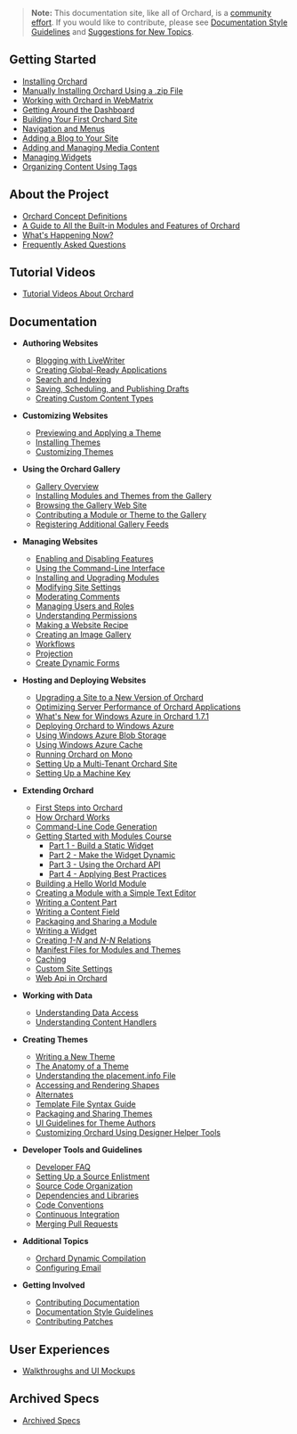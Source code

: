 > **Note:** This documentation site, like all of Orchard, is a [community effort](/Contributors). If you would like to contribute, please see [Documentation Style Guidelines](Documentation/Documentation-style-guidelines)
and [Suggestions for New Topics](Documentation/Suggestions-for-New-Topics).

## Getting Started ##
* [Installing Orchard](Documentation/Installing-Orchard)
* [Manually Installing Orchard Using a .zip File](Documentation/Manually-installing-Orchard-zip-file)
* [Working with Orchard in WebMatrix](Documentation/Working-with-Orchard-in-WebMatrix)
* [Getting Around the Dashboard](Documentation/Getting-around-the-dashboard)
* [Building Your First Orchard Site](Documentation/Getting-Started)
* [Navigation and Menus](Documentation/Navigation-and-menus)
* [Adding a Blog to Your Site](Documentation/Adding-a-blog-to-your-site)
* [Adding and Managing Media Content](Documentation/Adding-and-managing-media-content)
* [Managing Widgets](Documentation/Managing-widgets)
* [Organizing Content Using Tags](Documentation/Organizing-content-with-tags)

## About the Project ##
* [Orchard Concept Definitions](Documentation/Basic-Orchard-Concepts)
* [A Guide to All the Built-in Modules and Features of Orchard](Documentation/Builtin-features)
* [What's Happening Now?](Documentation/feature-roadmap)
* [Frequently Asked Questions](Documentation/frequently-asked-questions)

## Tutorial Videos ##

* [Tutorial Videos About Orchard](Documentation/Orchard-TV)

## Documentation ##

* **Authoring Websites**
    * [Blogging with LiveWriter](Documentation/Blogging-with-LiveWriter)
    * [Creating Global-Ready Applications](Documentation/Creating-global-ready-applications)
    * [Search and Indexing](Documentation/Search-and-indexing)
    * [Saving, Scheduling, and Publishing Drafts](Documentation/Saving-scheduling-and-publishing-drafts)
    * [Creating Custom Content Types](Documentation/Creating-custom-content-types)


* **Customizing Websites**
    * [Previewing and Applying a Theme](Documentation/Previewing-and-applying-a-theme)
    * [Installing Themes](Documentation/Installing-themes)
    * [Customizing Themes](Documentation/Customizing-the-default-theme)


* **Using the Orchard Gallery**
    * [Gallery Overview](Documentation/Gallery-overview)
    * [Installing Modules and Themes from the Gallery](Documentation/Installing-modules-and-themes-from-the-gallery)
    * [Browsing the Gallery Web Site](Documentation/Browsing-the-gallery-web-site)
    * [Contributing a Module or Theme to the Gallery](Documentation/Contributing-a-module-or-theme-to-the-gallery)
    * [Registering Additional Gallery Feeds](Documentation/Module-gallery-feeds)


* **Managing Websites**
    * [Enabling and Disabling Features](Documentation/Enabling-and-disabling-features)
    * [Using the Command-Line Interface](Documentation/Using-the-command-line-interface)
    * [Installing and Upgrading Modules](Documentation/Installing-and-upgrading-modules)
    * [Modifying Site Settings](Documentation/Modifying-site-settings)
    * [Moderating Comments](Documentation/Moderating-comments)
    * [Managing Users and Roles](Documentation/Managing-users-and-roles)
    * [Understanding Permissions](Documentation/Understanding-permissions)
    * [Making a Website Recipe](Documentation/Making-a-Web-Site-Recipe)
    * [Creating an Image Gallery](Documentation/Creating-an-image-gallery)
    * [Workflows](Documentation/Workflows)
    * [Projection](Documentation/Projection)
    * [Create Dynamic Forms](Documentation/Creating-Dynamic-Forms "Use Dynamic Forms to create subscribe and contact us pages in Orchard")


* **Hosting and Deploying Websites**
    * [Upgrading a Site to a New Version of Orchard](Documentation/Upgrading-a-site-to-a-new-version-of-Orchard)
    * [Optimizing Server Performance of Orchard Applications](Documentation/Optimizing-Performance-of-Orchard-with-Shared-Hosting)
    * [What's New for Windows Azure in Orchard 1.7.1](Documentation/Whats-new-for-Windows-Azure-in-Orchard-1-7-1)
    * [Deploying Orchard to Windows Azure](Documentation/Deploying-Orchard-to-Windows-Azure)
	* [Using Windows Azure Blob Storage](Documentation/Using-Windows-Azure-Blob-Storage)
	* [Using Windows Azure Cache](Documentation/Using-Windows-Azure-Cache)
    * [Running Orchard on Mono](Documentation/Running-Orchard-on-Mono)
    * [Setting Up a Multi-Tenant Orchard Site](Documentation/Setting-up-a-multi-tenant-orchard-site)
    * [Setting Up a Machine Key](Documentation/Setting-up-a-machine-key)


* **Extending Orchard**
    * [First Steps into Orchard](Documentation/First-steps-into-Orchard)
    * [How Orchard Works](Documentation/How-Orchard-works)
    * [Command-Line Code Generation](Documentation/Command-line-scaffolding)
    * [Getting Started with Modules Course](Documentation/Getting-Started-with-Modules)
        * [Part 1 - Build a Static Widget](Documentation/Getting-Started-with-Modules-Part-1)
        * [Part 2 - Make the Widget Dynamic](Documentation/Getting-Started-with-Modules-Part-2)
        * [Part 3 - Using the Orchard API](Documentation/Getting-Started-with-Modules-Part-3)
        * [Part 4 - Applying Best Practices](Documentation/Getting-Started-with-Modules-Part-4)
    * [Building a Hello World Module](Documentation/Building-a-hello-world-module)
    * [Creating a Module with a Simple Text Editor](Documentation/Creating-a-module-with-a-simple-text-editor)
    * [Writing a Content Part](Documentation/Writing-a-content-part)
    * [Writing a Content Field](Documentation/Creating-a-custom-field-type)
    * [Packaging and Sharing a Module](Documentation/Packaging-and-sharing-a-module)
    * [Writing a Widget](Documentation/Writing-a-widget)
    * [Creating _1-N_ and _N-N_ Relations](Documentation/Creating-1-n-and-n-n-relations)
    * [Manifest Files for Modules and Themes](Documentation/manifest-files)
    * [Caching](Documentation/Caching)
    * [Custom Site Settings](Documentation/Adding-custom-settings)
    * [Web Api in Orchard](Documentation/WebApi-In-Orchard)


* **Working with Data**
    * [Understanding Data Access](Documentation/Understanding-data-access)
    * [Understanding Content Handlers](Documentation/Understanding-content-handlers)
<!-- ** [Understanding Content Drivers](Documentation/Understanding-content-drivers) (TBD) -->

* **Creating Themes**
    * [Writing a New Theme](Documentation/Writing-a-new-theme)
    * [The Anatomy of a Theme](Documentation/Anatomy-of-a-theme)
    * [Understanding the placement.info File](Documentation/Understanding-placement-info)
    * [Accessing and Rendering Shapes](Documentation/Accessing-and-rendering-shapes)
    * [Alternates](Documentation/Alternates)
    * [Template File Syntax Guide](Documentation/Template-file-syntax-guide)
    * [Packaging and Sharing Themes](Documentation/Packaging-and-sharing-themes)
    * [UI Guidelines for Theme Authors](Documentation/UI-guidelines-for-theme-authors)
    * [Customizing Orchard Using Designer Helper Tools](Documentation/Customizing-Orchard-using-Designer-Helper-Tools)


* **Developer Tools and Guidelines**
    * [Developer FAQ](Documentation/Developer-FAQ)
    * [Setting Up a Source Enlistment](Documentation/Setting-up-a-source-enlistment)
    * [Source Code Organization](Documentation/Source-code-organization)
    * [Dependencies and Libraries](Documentation/Orchard-dependencies-and-libraries)
    * [Code Conventions](Documentation/Code-conventions)
    * [Continuous Integration](Documentation/Continuous-integration)
    * [Merging Pull Requests](Documentation/Merging-Pull-Requests)

* **Additional Topics**
    * [Orchard Dynamic Compilation](Documentation/Orchard-module-loader-and-dynamic-compilation)
    * [Configuring Email](Documentation/Configuring-Email)


* **Getting Involved**
    * [Contributing Documentation](Documentation/Contributing-documentation)
    * [Documentation Style Guidelines](Documentation/Documentation-style-guidelines)
    * [Contributing Patches](Documentation/Contributing-patches)

## User Experiences ##
* [Walkthroughs and UI Mockups](Documentation/walkthroughs)

## Archived Specs ##

* [Archived Specs](Documentation/archived-specs)
